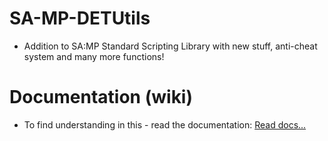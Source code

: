 # SA-MP-DETUtils
- Addition to SA:MP Standard Scripting Library with new stuff, anti-cheat system and many more functions!
# Documentation (wiki)
- To find understanding in this - read the documentation:
[Read docs...](d_docs.md)
